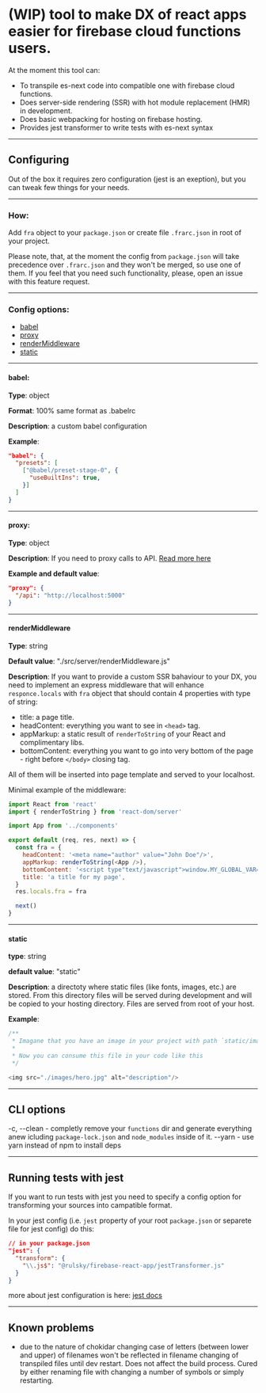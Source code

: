 # (WIP) tool to make DX of react apps easier for firebase cloud functions users.

At the moment this tool can:
- To transpile es-next code into compatible one with firebase cloud functions.
- Does server-side rendering (SSR) with hot module replacement (HMR) in development.
- Does basic webpacking for hosting on firebase hosting.
- Provides jest transformer to write tests with es-next syntax

---

## Configuring
Out of the box it requires zero configuration (jest is an exeption), but you can tweak few things for your needs.

---

### How:
Add `fra` object to your `package.json` or create file `.frarc.json` in root of your project.

Please note, that, at the moment the config from `package.json` will take precedence over `.frarc.json` and they won't be merged, so use one of them. If you feel that you need such functionality, please, open an issue with this feature request.

---

### Config options:

- [babel](#babel)
- [proxy](#proxy)
- [renderMiddleware](#renderMiddleware)
- [static](#static)

---

#### babel:
__Type__: object

__Format__: 100% same format as .babelrc

__Description__: a custom babel configuration

__Example__:
````json
"babel": {
  "presets": [
    ["@babel/preset-stage-0", {
      "useBuiltIns": true,
    }]
  ]
}
````

---

#### proxy:
__Type__: object

__Description__: If you need to proxy calls to API. [Read more here](https://webpack.js.org/configuration/dev-server/#devserver-proxy)

__Example and default value__:
````json
"proxy": {
  "/api": "http://localhost:5000"
}
````

---

#### renderMiddleware

__Type__: string

__Default value__: "./src/server/renderMiddleware.js"

__Description__: If you want to provide a custom SSR bahaviour to your DX, you need to implement an express middleware that will enhance `responce.locals` with `fra` object that should contain 4 properties with type of string:
  - title: a page title.
  - headContent: everything you want to see in `<head>` tag.
  - appMarkup: a static result of `renderToString` of your React and complimentary libs.
  - bottomContent: everything you want to go into very bottom of the page - right before `</body>` closing tag.
  
All of them will be inserted into page template and served to your localhost.

Minimal example of the middleware:
````javascript
import React from 'react'
import { renderToString } from 'react-dom/server'

import App from '../components'

export default (req, res, next) => {
  const fra = {
    headContent: '<meta name="author" value="John Doe"/>',
    appMarkup: renderToString(<App />),
    bottomContent: '<script type"text/javascript">window.MY_GLOBAL_VAR="anything"</script>',
    title: 'a title for my page',
  }
  res.locals.fra = fra

  next()
}
````

---

#### static

__type__: string

__default value__: "static"

__Description__: a directoty where static files (like fonts, images, etc.) are stored. From this directory files will be served during development and will be copied to your hosting directory. Files are served from root of your host.

__Example__:
````javascript
/**
 * Imagane that you have an image in your project with path `static/images/hero.jpg`
 *
 * Now you can consume this file in your code like this
 */

<img src="./images/hero.jpg" alt="description"/>
````
---



## CLI options

 -c, --clean - completly remove your `functions` dir and generate everything anew icluding `package-lock.json` and `node_modules` inside of it.
 --yarn - use yarn instead of npm to install deps

---

## Running tests with jest

If you want to run tests with jest you need to specify a config option for transforming your sources into campatible format.

In your jest config (i.e. `jest` property of your root `package.json` or separete file for jest config) do this:

````json
// in your package.json
"jest": {
  "transform": {
    "\\.js$": "@rulsky/firebase-react-app/jestTransformer.js"
  }
}
````

more about jest configuration is here: [jest docs](https://jestjs.io/docs/en/configuration.html)


---

## Known problems

- due to the nature of chokidar changing case of letters (between lower and upper) of filenames won't be reflected in filename changing of transpiled files until dev restart. Does not affect the build process. Cured by either renaming file with changing a number of symbols or simply restarting.